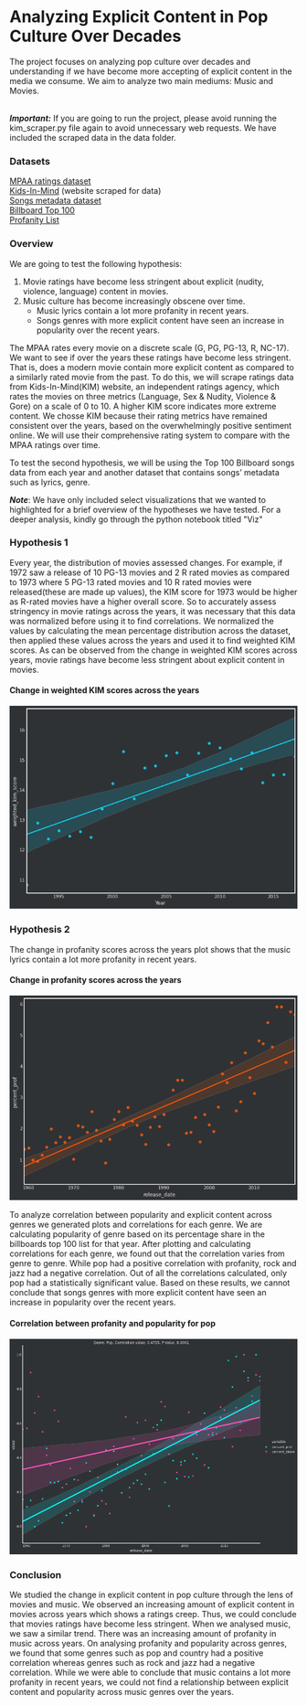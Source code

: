 <h1> Analyzing Explicit Content in Pop Culture Over Decades</h1> 
The project focuses on analyzing pop culture over decades and understanding if we have become more accepting of explicit content in the media we consume. We aim to analyze two main mediums: Music and Movies.<br  ><br  >

***Important:*** If you are going to run the project, please avoid running the kim_scraper.py file again to avoid unnecessary web requests. We have included the scraped data in the data folder. 

<h3>Datasets</h3>

[MPAA ratings dataset](https://data.world/studentoflife/imdb-top-250-lists-and-5000-or-so-data-records/workspace/file?filename=IMDBdata_MainData.csv)<br  >
[Kids-In-Mind](https://kids-in-mind.com/) (website scraped for data)<br  >
[Songs metadata dataset](https://data.mendeley.com/datasets/3t9vbwxgr5/2)<br  >
[Billboard Top 100](https://www.kaggle.com/dhruvildave/billboard-the-hot-100-songs)<br  >
[Profanity List](https://www.cs.cmu.edu/~biglou/resources/bad-words.txt)
<h3>Overview</h3>
We are going to test the following hypothesis:
<ol>
<li> Movie ratings have become less stringent about explicit (nudity, violence, language) content in movies.
<li> Music culture has become increasingly obscene over time.
        <ul>
        <li> Music lyrics contain a lot more profanity in recent years.
        <li> Songs genres with more explicit content have seen an increase in popularity over the recent years.
        </ul>
</ol>
The MPAA rates every movie on a discrete scale (G, PG, PG-13, R, NC-17). We want to see if over the years these ratings have become less stringent.
That is, does a modern movie contain more explicit content as compared to a similarly rated movie from the past.
To do this, we will scrape ratings data from Kids-In-Mind(KIM) website, an independent ratings agency, which rates the movies on three metrics (Language, Sex & Nudity, Violence & Gore) on a scale of 0 to 10. A higher KIM score indicates more extreme content. We chosse KIM because their rating metrics have remained consistent over the years, based on the overwhelmingly positive sentiment online.
We will use their comprehensive rating system to compare with the MPAA ratings over time.

To test the second hypothesis, we will be using the Top 100 Billboard songs data from each year and another dataset that contains songs’ metadata such as lyrics, genre.

***Note***: We have only included select visualizations that we wanted to highlighted for a brief overview of the hypotheses we have tested. For a deeper analysis, kindly go through the python notebook titled "Viz"

<h3>Hypothesis 1</h3>

Every year, the distribution of movies assessed changes. For example, if 1972 saw a release of 10 PG-13 movies and 2 R rated movies as compared to 1973 where 5 PG-13 rated movies and 10 R rated movies were released(these are made up values), the KIM score for 1973 would be higher as R-rated movies have a higher overall score. So to accurately assess stringency in movie ratings across the years, it was necessary that this data was normalized before using it to find correlations. We normalized the values by calculating the mean percentage distribution across the dataset, then applied these values across the years and used it to find weighted KIM scores.
As can be observed from the change in weighted KIM scores across years, movie ratings have become less stringent about explicit content in movies. 

<h4>Change in weighted KIM scores across the years</h4>

![](https://github.com/clonedapple/2021Fall_finals/blob/main/plots/weightedKIM.png)

<h3>Hypothesis 2</h3>
The change in profanity scores across the years plot shows that the music lyrics contain a lot more profanity in recent years.

<h4>Change in profanity scores across the years</h4>

![](https://github.com/clonedapple/2021Fall_finals/blob/main/plots/musicprofanity.png)

To analyze correlation between popularity and explicit content across genres we generated plots and correlations for each genre. We are calculating popularity of genre based on its percentage share in the billboards top 100 list for that year. After plotting and calculating correlations for each genre, we found out that the correlation varies from genre to genre. While pop had a positive correlation with profanity, rock and jazz had a negative correlation. Out of all the correlations calculated, only pop had a statistically significant value. Based on these results, we cannot conclude that songs genres with more explicit content have seen an increase in popularity over the recent years.
<h4>Correlation between profanity and popularity for pop </h4>

![](https://github.com/clonedapple/2021Fall_finals/blob/main/plots/pop.png)

<h3>Conclusion</h3>

We studied the change in explicit content in pop culture through the lens of movies and music. We observed an increasing amount of explicit content in movies across years which shows a ratings creep. Thus, we could conclude that movies ratings have become less stringent.
When we analysed music, we saw a similar trend. There was an increasing amount of profanity in music across years.  On analysing profanity and popularity across genres, we found that some genres such as pop and country had a positive correlation whereas genres such as rock and jazz had a negative correlation. While we were able to conclude that music contains a lot more profanity in recent years, we could not find a relationship between explicit content and popularity across music genres over the years.

